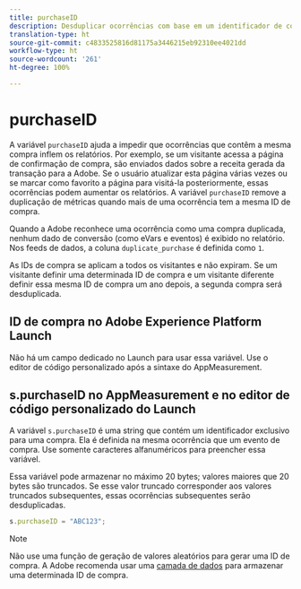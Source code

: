 ```yaml
---
title: purchaseID
description: Desduplicar ocorrências com base em um identificador de compra exclusivo.
translation-type: ht
source-git-commit: c4833525816d81175a3446215eb92310ee4021dd
workflow-type: ht
source-wordcount: '261'
ht-degree: 100%

---
```



# purchaseID

A variável `purchaseID` ajuda a impedir que ocorrências que contêm a mesma compra inflem os relatórios. Por exemplo, se um visitante acessa a página de confirmação de compra, são enviados dados sobre a receita gerada da transação para a Adobe. Se o usuário atualizar esta página várias vezes ou se marcar como favorito a página para visitá-la posteriormente, essas ocorrências podem aumentar os relatórios. A variável `purchaseID` remove a duplicação de métricas quando mais de uma ocorrência tem a mesma ID de compra.

Quando a Adobe reconhece uma ocorrência como uma compra duplicada, nenhum dado de conversão (como eVars e eventos) é exibido no relatório. Nos feeds de dados, a coluna `duplicate_purchase` é definida como `1`.

As IDs de compra se aplicam a todos os visitantes e não expiram. Se um visitante definir uma determinada ID de compra e um visitante diferente definir essa mesma ID de compra um ano depois, a segunda compra será desduplicada.

## ID de compra no Adobe Experience Platform Launch

Não há um campo dedicado no Launch para usar essa variável. Use o editor de código personalizado após a sintaxe do AppMeasurement.

## s.purchaseID no AppMeasurement e no editor de código personalizado do Launch

A variável `s.purchaseID` é uma string que contém um identificador exclusivo para uma compra. Ela é definida na mesma ocorrência que um evento de compra. Use somente caracteres alfanuméricos para preencher essa variável.

Essa variável pode armazenar no máximo 20 bytes; valores maiores que 20 bytes são truncados. Se esse valor truncado corresponder aos valores truncados subsequentes, essas ocorrências subsequentes serão desduplicadas.

```js
s.purchaseID = "ABC123";
```

>[!NOTE]
>
>Não use uma função de geração de valores aleatórios para gerar uma ID de compra. A Adobe recomenda usar uma [camada de dados](../../prepare/data-layer.md) para armazenar uma determinada ID de compra.

